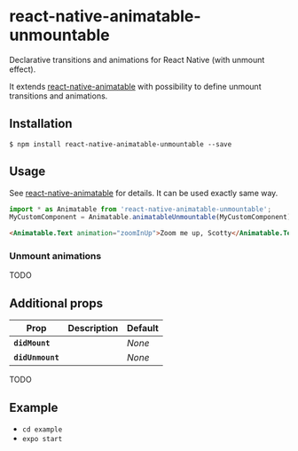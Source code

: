 react-native-animatable-unmountable
===================================

Declarative transitions and animations for React Native (with unmount effect).

It extends [react-native-animatable](https://github.com/oblador/react-native-animatable)
with possibility to define unmount transitions and animations.

## Installation

`$ npm install react-native-animatable-unmountable --save`

## Usage

See [react-native-animatable](https://github.com/oblador/react-native-animatable) for details.
It can be used exactly same way.

```js
import * as Animatable from 'react-native-animatable-unmountable';
MyCustomComponent = Animatable.animatableUnmountable(MyCustomComponent);
```

```html
<Animatable.Text animation="zoomInUp">Zoom me up, Scotty</Animatable.Text>
```

### Unmount animations

TODO

## Additional props

| Prop | Description | Default |
|---|---|---|
|**`didMount`**||*None*|
|**`didUnmount`**||*None*|

TODO

## Example

* `cd example`
* `expo start`
